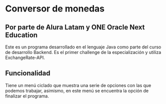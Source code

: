 # Conversor de monedas
## Por parte de Alura Latam y ONE Oracle Next Education
Este es un programa desarrollado en el lenguaje Java como parte del curso de desarrollo Backend. Es el primer challenge de la especialización y utiliza ExchangeRate-API.
## Funcionalidad
Tiene un menú ciclado que muestra una serie de opciones con las que podemos trabajar, asimismo, en este menú se encuentra la opción de finalizar el programa.
